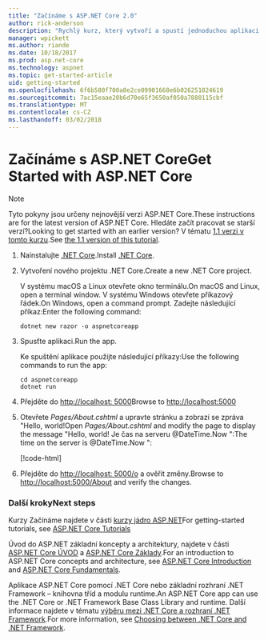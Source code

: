 ```yaml
---
title: "Začínáme s ASP.NET Core 2.0"
author: rick-anderson
description: "Rychlý kurz, který vytvoří a spustí jednoduchou aplikaci Hello World pomocí ASP.NET Core."
manager: wpickett
ms.author: riande
ms.date: 10/18/2017
ms.prod: asp.net-core
ms.technology: aspnet
ms.topic: get-started-article
uid: getting-started
ms.openlocfilehash: 6f6b580f700a8e2ce09901668e6b026251024619
ms.sourcegitcommit: 7ac15eaae20b6d70e65f3650af050a7880115cbf
ms.translationtype: MT
ms.contentlocale: cs-CZ
ms.lasthandoff: 03/02/2018
---
```

# <a name="get-started-with-aspnet-core"></a><span data-ttu-id="92283-103">Začínáme s ASP.NET Core</span><span class="sxs-lookup"><span data-stu-id="92283-103">Get Started with ASP.NET Core</span></span>

> [!NOTE]
> <span data-ttu-id="92283-104">Tyto pokyny jsou určeny nejnovější verzi ASP.NET Core.</span><span class="sxs-lookup"><span data-stu-id="92283-104">These instructions are for the latest version of ASP.NET Core.</span></span> <span data-ttu-id="92283-105">Hledáte začít pracovat se starší verzí?</span><span class="sxs-lookup"><span data-stu-id="92283-105">Looking to get started with an earlier version?</span></span> <span data-ttu-id="92283-106">V tématu [1.1 verzi v tomto kurzu](xref:getting-started-1.1).</span><span class="sxs-lookup"><span data-stu-id="92283-106">See [the 1.1 version of this tutorial](xref:getting-started-1.1).</span></span>

1. <span data-ttu-id="92283-107">Nainstalujte [.NET Core](https://www.microsoft.com/net/core/).</span><span class="sxs-lookup"><span data-stu-id="92283-107">Install [.NET Core](https://www.microsoft.com/net/core/).</span></span>

2. <span data-ttu-id="92283-108">Vytvoření nového projektu .NET Core.</span><span class="sxs-lookup"><span data-stu-id="92283-108">Create a new .NET Core project.</span></span>

   <span data-ttu-id="92283-109">V systému macOS a Linux otevřete okno terminálu.</span><span class="sxs-lookup"><span data-stu-id="92283-109">On macOS and Linux, open a terminal window.</span></span> <span data-ttu-id="92283-110">V systému Windows otevřete příkazový řádek.</span><span class="sxs-lookup"><span data-stu-id="92283-110">On Windows, open a command prompt.</span></span> <span data-ttu-id="92283-111">Zadejte následující příkaz:</span><span class="sxs-lookup"><span data-stu-id="92283-111">Enter the following command:</span></span>

    ```terminal
    dotnet new razor -o aspnetcoreapp
    ```
    
4. <span data-ttu-id="92283-112">Spusťte aplikaci.</span><span class="sxs-lookup"><span data-stu-id="92283-112">Run the app.</span></span>

    <span data-ttu-id="92283-113">Ke spuštění aplikace použijte následující příkazy:</span><span class="sxs-lookup"><span data-stu-id="92283-113">Use the following commands to run the app:</span></span>

    ```terminal
    cd aspnetcoreapp
    dotnet run
    ```

5. <span data-ttu-id="92283-114">Přejděte do [http://localhost: 5000](http://localhost:5000)</span><span class="sxs-lookup"><span data-stu-id="92283-114">Browse to [http://localhost:5000](http://localhost:5000)</span></span>

6. <span data-ttu-id="92283-115">Otevřete *Pages/About.cshtml* a upravte stránku a zobrazí se zpráva "Hello, world!</span><span class="sxs-lookup"><span data-stu-id="92283-115">Open *Pages/About.cshtml* and modify the page to display the message "Hello, world!</span></span> <span data-ttu-id="92283-116">Je čas na serveru @DateTime.Now ":</span><span class="sxs-lookup"><span data-stu-id="92283-116">The time on the server is @DateTime.Now ":</span></span>

    [!code-html[](getting-started/sample/getting-started/about.cshtml?highlight=9&range=1-9)]

7. <span data-ttu-id="92283-117">Přejděte do [http://localhost: 5000/o](http://localhost:5000/About) a ověřit změny.</span><span class="sxs-lookup"><span data-stu-id="92283-117">Browse to [http://localhost:5000/About](http://localhost:5000/About) and verify the changes.</span></span>

### <a name="next-steps"></a><span data-ttu-id="92283-118">Další kroky</span><span class="sxs-lookup"><span data-stu-id="92283-118">Next steps</span></span>

<span data-ttu-id="92283-119">Kurzy Začínáme najdete v části [kurzy jádro ASP.NET](tutorials/index.md)</span><span class="sxs-lookup"><span data-stu-id="92283-119">For getting-started tutorials, see [ASP.NET Core Tutorials](tutorials/index.md)</span></span>

<span data-ttu-id="92283-120">Úvod do ASP.NET základní koncepty a architektury, najdete v části [ASP.NET Core ÚVOD](index.md) a [ASP.NET Core Základy](fundamentals/index.md).</span><span class="sxs-lookup"><span data-stu-id="92283-120">For an introduction to ASP.NET Core concepts and architecture, see [ASP.NET Core Introduction](index.md) and [ASP.NET Core Fundamentals](fundamentals/index.md).</span></span>

<span data-ttu-id="92283-121">Aplikace ASP.NET Core pomocí .NET Core nebo základní rozhraní .NET Framework – knihovna tříd a modulu runtime.</span><span class="sxs-lookup"><span data-stu-id="92283-121">An ASP.NET Core app can use the .NET Core or .NET Framework Base Class Library and runtime.</span></span> <span data-ttu-id="92283-122">Další informace najdete v tématu [výběru mezi .NET Core a rozhraní .NET Framework](https://docs.microsoft.com/dotnet/articles/standard/choosing-core-framework-server).</span><span class="sxs-lookup"><span data-stu-id="92283-122">For more information, see [Choosing between .NET Core and .NET Framework](https://docs.microsoft.com/dotnet/articles/standard/choosing-core-framework-server).</span></span>
